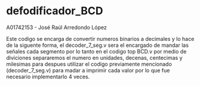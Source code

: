 # defodificador_BCD

A01742153 - José Raúl Arredondo López

Este codigo se encarga de convertir numeros binarios a decimales y lo hace de la siguente forma, el decoder_7_seg.v sera el encargado de mandar las señales cada segmento por lo tanto en el codigo top BCD.v por medio de diviciones separaremos el numero en unidades, decenas, centecimas y milesimas para despues utilizar el codigo previamente mencionado (decoder_7_seg.v) para madar a imprimir cada valor por lo que fue necesario implementarlo 4 veces. 
